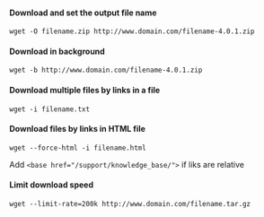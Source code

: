 #### Download and set the output file name
```
wget -O filename.zip http://www.domain.com/filename-4.0.1.zip
```

#### Download in background
```
wget -b http://www.domain.com/filename-4.0.1.zip
```

#### Download multiple files by links in a file
```
wget -i filename.txt
```

#### Download files by links in HTML file
```
wget --force-html -i filename.html
```
Add `<base href="/support/knowledge_base/">` if liks are relative

#### Limit download speed 
```
wget --limit-rate=200k http://www.domain.com/filename.tar.gz
```
